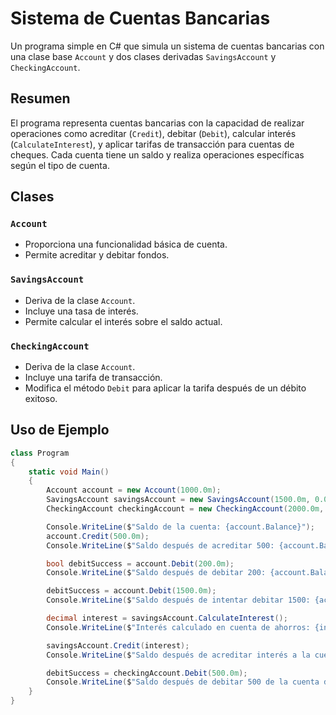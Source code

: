 # Sistema de Cuentas Bancarias

Un programa simple en C# que simula un sistema de cuentas bancarias con una clase base `Account` y dos clases derivadas `SavingsAccount` y `CheckingAccount`.

## Resumen

El programa representa cuentas bancarias con la capacidad de realizar operaciones como acreditar (`Credit`), debitar (`Debit`), calcular interés (`CalculateInterest`), y aplicar tarifas de transacción para cuentas de cheques. Cada cuenta tiene un saldo y realiza operaciones específicas según el tipo de cuenta.

## Clases

### `Account`

- Proporciona una funcionalidad básica de cuenta.
- Permite acreditar y debitar fondos.

### `SavingsAccount`

- Deriva de la clase `Account`.
- Incluye una tasa de interés.
- Permite calcular el interés sobre el saldo actual.

### `CheckingAccount`

- Deriva de la clase `Account`.
- Incluye una tarifa de transacción.
- Modifica el método `Debit` para aplicar la tarifa después de un débito exitoso.

## Uso de Ejemplo

```csharp
class Program
{
    static void Main()
    {
        Account account = new Account(1000.0m);
        SavingsAccount savingsAccount = new SavingsAccount(1500.0m, 0.05m);
        CheckingAccount checkingAccount = new CheckingAccount(2000.0m, 2.0m);

        Console.WriteLine($"Saldo de la cuenta: {account.Balance}");
        account.Credit(500.0m);
        Console.WriteLine($"Saldo después de acreditar 500: {account.Balance}");

        bool debitSuccess = account.Debit(200.0m);
        Console.WriteLine($"Saldo después de debitar 200: {account.Balance}");

        debitSuccess = account.Debit(1500.0m);
        Console.WriteLine($"Saldo después de intentar debitar 1500: {account.Balance}");

        decimal interest = savingsAccount.CalculateInterest();
        Console.WriteLine($"Interés calculado en cuenta de ahorros: {interest}");

        savingsAccount.Credit(interest);
        Console.WriteLine($"Saldo después de acreditar interés a la cuenta de ahorros: {savingsAccount.Balance}");

        debitSuccess = checkingAccount.Debit(500.0m);
        Console.WriteLine($"Saldo después de debitar 500 de la cuenta de cheques: {checkingAccount.Balance}");
    }
}
```
